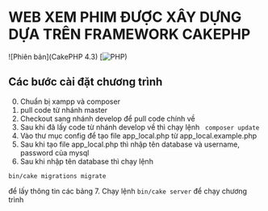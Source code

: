 # WEB XEM PHIM ĐƯỢC XÂY DỰNG DỰA TRÊN FRAMEWORK CAKEPHP

![Phiên bản](CakePHP 4.3)
[![PHP)](>=7.2)

## Các bước cài đặt chương trình
0. Chuẩn bị xampp và composer
1. pull code từ nhánh master
2. Checkout sang nhánh develop để pull code chính về
3. Sau khi đã lấy code từ nhánh develop về thì chạy lệnh 
``` composer update```
4. Vào thư mục config để tạo file app_local.php từ app_local.example.php
5. Sau khi tạo file app_local.php thì nhập tên database và username, password của mysql
6. Sau khi nhập tên database thì chạy lệnh
```
bin/cake migrations migrate
```
để lấy thông tin các bảng
7. Chạy lệnh
``` bin/cake server ```
để chạy chương trình
